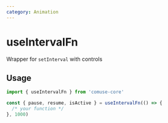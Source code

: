 ```yaml
---
category: Animation
---
```


# useIntervalFn

Wrapper for `setInterval` with controls

## Usage

```ts
import { useIntervalFn } from 'comuse-core'

const { pause, resume, isActive } = useIntervalFn(() => {
  /* your function */
}, 1000)
```
